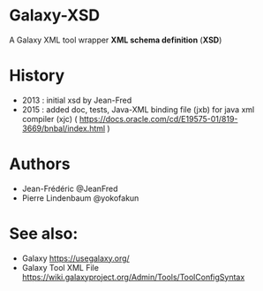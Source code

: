 Galaxy-XSD
==========

A Galaxy XML tool wrapper __XML schema definition__ (__XSD__) 


# History

* 2013 : initial xsd by Jean-Fred
* 2015 : added doc, tests, Java-XML binding file (jxb) for java xml compiler (xjc)  ( https://docs.oracle.com/cd/E19575-01/819-3669/bnbal/index.html )


# Authors

* Jean-Frédéric @JeanFred
* Pierre Lindenbaum @yokofakun

# See also:

* Galaxy https://usegalaxy.org/
* Galaxy Tool XML File https://wiki.galaxyproject.org/Admin/Tools/ToolConfigSyntax

